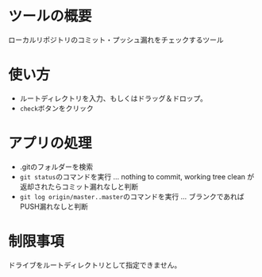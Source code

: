 # ツールの概要
ローカルリポジトリのコミット・プッシュ漏れをチェックするツール

# 使い方
* ルートディレクトリを入力、もしくはドラッグ＆ドロップ。
* `check`ボタンをクリック

# アプリの処理
* .gitのフォルダーを検索
* `git status`のコマンドを実行 … nothing to commit, working tree clean が返却されたらコミット漏れなしと判断
* `git log origin/master..master`のコマンドを実行 … ブランクであればPUSH漏れなしと判断

# 制限事項
ドライブをルートディレクトリとして指定できません。
